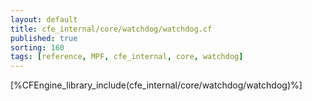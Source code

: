```yaml
---
layout: default
title: cfe_internal/core/watchdog/watchdog.cf
published: true
sorting: 160
tags: [reference, MPF, cfe_internal, core, watchdog]
---
```


[%CFEngine_library_include(cfe_internal/core/watchdog/watchdog)%]
